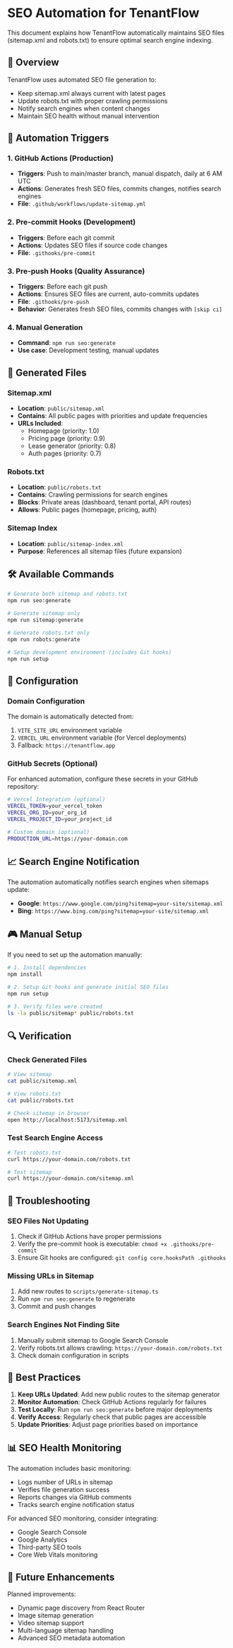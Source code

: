 # SEO Automation for TenantFlow

This document explains how TenantFlow automatically maintains SEO files (sitemap.xml and robots.txt) to ensure optimal search engine indexing.

## 🎯 Overview

TenantFlow uses automated SEO file generation to:
- Keep sitemap.xml always current with latest pages
- Update robots.txt with proper crawling permissions
- Notify search engines when content changes
- Maintain SEO health without manual intervention

## 🔄 Automation Triggers

### 1. GitHub Actions (Production)
- **Triggers**: Push to main/master branch, manual dispatch, daily at 6 AM UTC
- **Actions**: Generates fresh SEO files, commits changes, notifies search engines
- **File**: `.github/workflows/update-sitemap.yml`

### 2. Pre-commit Hooks (Development)
- **Triggers**: Before each git commit
- **Actions**: Updates SEO files if source code changes
- **File**: `.githooks/pre-commit`

### 3. Pre-push Hooks (Quality Assurance)
- **Triggers**: Before each git push
- **Actions**: Ensures SEO files are current, auto-commits updates
- **File**: `.githooks/pre-push`
- **Behavior**: Generates fresh SEO files, commits changes with `[skip ci]`

### 4. Manual Generation
- **Command**: `npm run seo:generate`
- **Use case**: Development testing, manual updates

## 📁 Generated Files

### Sitemap.xml
- **Location**: `public/sitemap.xml`
- **Contains**: All public pages with priorities and update frequencies
- **URLs Included**:
  - Homepage (priority: 1.0)
  - Pricing page (priority: 0.9)
  - Lease generator (priority: 0.8)
  - Auth pages (priority: 0.7)

### Robots.txt
- **Location**: `public/robots.txt`
- **Contains**: Crawling permissions for search engines
- **Blocks**: Private areas (dashboard, tenant portal, API routes)
- **Allows**: Public pages (homepage, pricing, auth)

### Sitemap Index
- **Location**: `public/sitemap-index.xml`
- **Purpose**: References all sitemap files (future expansion)

## 🛠 Available Commands

```bash
# Generate both sitemap and robots.txt
npm run seo:generate

# Generate sitemap only
npm run sitemap:generate

# Generate robots.txt only
npm run robots:generate

# Setup development environment (includes Git hooks)
npm run setup
```

## 🔧 Configuration

### Domain Configuration
The domain is automatically detected from:
1. `VITE_SITE_URL` environment variable
2. `VERCEL_URL` environment variable (for Vercel deployments)
3. Fallback: `https://tenantflow.app`

### GitHub Secrets (Optional)
For enhanced automation, configure these secrets in your GitHub repository:

```bash
# Vercel Integration (optional)
VERCEL_TOKEN=your_vercel_token
VERCEL_ORG_ID=your_org_id
VERCEL_PROJECT_ID=your_project_id

# Custom domain (optional)
PRODUCTION_URL=https://your-domain.com
```

## 📈 Search Engine Notification

The automation automatically notifies search engines when sitemaps update:

- **Google**: `https://www.google.com/ping?sitemap=your-site/sitemap.xml`
- **Bing**: `https://www.bing.com/ping?sitemap=your-site/sitemap.xml`

## 🎮 Manual Setup

If you need to set up the automation manually:

```bash
# 1. Install dependencies
npm install

# 2. Setup Git hooks and generate initial SEO files
npm run setup

# 3. Verify files were created
ls -la public/sitemap* public/robots.txt
```

## 🔍 Verification

### Check Generated Files
```bash
# View sitemap
cat public/sitemap.xml

# View robots.txt
cat public/robots.txt

# Check sitemap in browser
open http://localhost:5173/sitemap.xml
```

### Test Search Engine Access
```bash
# Test robots.txt
curl https://your-domain.com/robots.txt

# Test sitemap
curl https://your-domain.com/sitemap.xml
```

## 🚨 Troubleshooting

### SEO Files Not Updating
1. Check if GitHub Actions have proper permissions
2. Verify the pre-commit hook is executable: `chmod +x .githooks/pre-commit`
3. Ensure Git hooks are configured: `git config core.hooksPath .githooks`

### Missing URLs in Sitemap
1. Add new routes to `scripts/generate-sitemap.ts`
2. Run `npm run seo:generate` to regenerate
3. Commit and push changes

### Search Engines Not Finding Site
1. Manually submit sitemap to Google Search Console
2. Verify robots.txt allows crawling: `https://your-domain.com/robots.txt`
3. Check domain configuration in scripts

## 🎯 Best Practices

1. **Keep URLs Updated**: Add new public routes to the sitemap generator
2. **Monitor Automation**: Check GitHub Actions regularly for failures
3. **Test Locally**: Run `npm run seo:generate` before major deployments
4. **Verify Access**: Regularly check that public pages are accessible
5. **Update Priorities**: Adjust page priorities based on importance

## 📊 SEO Health Monitoring

The automation includes basic monitoring:
- Logs number of URLs in sitemap
- Verifies file generation success
- Reports changes via GitHub comments
- Tracks search engine notification status

For advanced SEO monitoring, consider integrating:
- Google Search Console
- Google Analytics
- Third-party SEO tools
- Core Web Vitals monitoring

## 🔄 Future Enhancements

Planned improvements:
- Dynamic page discovery from React Router
- Image sitemap generation
- Video sitemap support
- Multi-language sitemap handling
- Advanced SEO metadata automation
